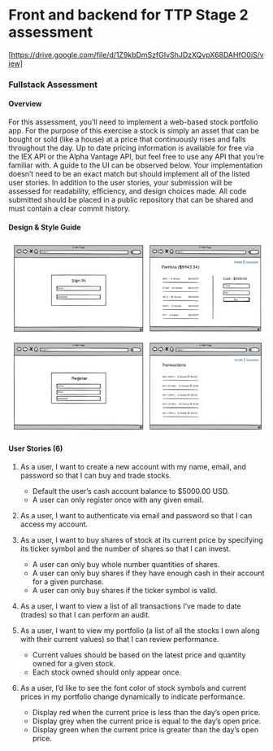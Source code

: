 
# Front and backend for TTP Stage 2 assessment
[https://drive.google.com/file/d/1Z9kbDmSzfGIvShJDzXQvpX68DAHfO0iS/view]

### Fullstack Assessment
#### Overview
For this assessment, you’ll need to implement a web-based stock portfolio app. For the purpose of this
exercise a stock is simply an asset that can be bought or sold (like a house) at a price that continuously
rises and falls throughout the day. Up to date pricing information is available for free via the IEX API or
the Alpha Vantage API, but feel free to use any API that you’re familiar with.
A guide to the UI can be observed below. Your implementation doesn’t need to be an exact match but
should implement all of the listed user stories. In addition to the user stories, your submission will be
assessed for readability, efficiency, and design choices made. All code submitted should be placed in a
public repository that can be shared and must contain a clear commit history.

#### Design & Style Guide

![Design-style-guide-sample](https://raw.githubusercontent.com/dannylee8/ttp/master/design-style-guide.png)

#### User Stories (6)
1. As a user, I want to create a new account with my name, email, and password so that I can buy and
trade stocks.
	  - Default the user’s cash account balance to $5000.00 USD.
	  - A user can only register once with any given email.
	  
2. As a user, I want to authenticate via email and password so that I can access my account.

4. As a user, I want to buy shares of stock at its current price by specifying its ticker symbol and the
number of shares so that I can invest.
	- A user can only buy whole number quantities of shares.
	- A user can only buy shares if they have enough cash in their account for a given purchase.
	- A user can only buy shares if the ticker symbol is valid.
	
5. As a user, I want to view a list of all transactions I’ve made to date (trades) so that I can perform an
audit.

6. As a user, I want to view my portfolio (a list of all the stocks I own along with their current values) so
that I can review performance.
	- Current values should be based on the latest price and quantity owned for a given stock.
	- Each stock owned should only appear once.
	
7. As a user, I’d like to see the font color of stock symbols and current prices in my portfolio change
dynamically to indicate performance.
	- Display red when the current price is less than the day’s open price.
	- Display grey when the current price is equal to the day’s open price.
	- Display green when the current price is greater than the day’s open price.
